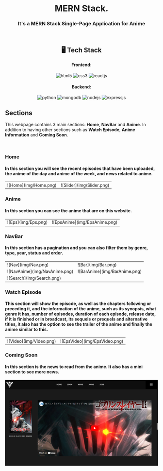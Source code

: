 <h1 align="center">MERN Stack.</h1>

<h3 align="center">It's a MERN Stack Single-Page Application for Anime</h3>

<br />

<h2 align="center">🖥️ Tech Stack</h2>

<h4 align="center">Frontend:</h4>

<p align="center">
  <img src="https://img.shields.io/badge/HTML5-E34F26?style=for-the-badge&logo=html5&logoColor=white" alt="html5" />
  <img src="https://img.shields.io/badge/CSS3-1572B6?style=for-the-badge&logo=css3&logoColor=white" alt="css3" />
  <img src="https://img.shields.io/badge/React-20232A?style=for-the-badge&logo=react&logoColor=61DAFB" alt="reactjs" />
</p>

<h4 align="center">Backend:</h4>

<p align="center">
  <img src="https://img.shields.io/badge/Python-F9DC3E?logo=python&style=for-the-badge" alt="python" />
  <img src="https://img.shields.io/badge/MongoDB-4EA94B?style=for-the-badge&logo=mongodb&logoColor=white" alt="mongodb" />
  <img src="https://img.shields.io/badge/Node.js-339933?style=for-the-badge&logo=nodedotjs&logoColor=white" alt="nodejs" />
  <img src="https://img.shields.io/badge/Express.js-000000?style=for-the-badge&logo=express&logoColor=white" alt="expressjs" />
</p>

## Sections
This webpage contains 3 main sections: **Home**, **NavBar** and **Anime**. In addition to having other sections such as **Watch Episode**, **Anime Information** and **Coming Soon**.

<br />

### Home
#### In this section you will see the recent episodes that have been uploaded, the anime of the day and anime of the week, and news related to anime.
<table>
  <tr>
    <td>![Home](img/Home.png)</td>
    <td>![Slider](img/Slider.png)</td>
  </tr>
</table>

### Anime
#### In this section you can see the anime that are on this website.
<table>
  <tr>
    <td>![Eps](img/Eps.png)</td>
    <td>![EpsAnime](img/EpsAnime.png)</td>
  </tr>
</table>

### NavBar
#### In this section has a pagination and you can also filter them by genre, type, year, status and order.
<table>
  <tr>
    <td>![Nav](img/Nav.png)</td>
    <td>![Bar](img/Bar.png)</td>
  </tr>
  <tr>
    <td>![NavAnime](img/NavAnime.png)</td>
    <td>![BarAnime](img/BarAnime.png)</td>
  </tr>
  <tr>
    <td>![Search](img/Search.png)</td>
  </tr>
</table>

### Watch Episode
#### This section will show the episode, as well as the chapters following or preceding it, and the information of the anime, such as its synopsis, what genre it has, number of episodes, duration of each episode, release date, if it is finished or in broadcast, its sequels or prequels and alternative titles, it also has the option to see the trailer of the anime and finally the anime similar to this.
<table>
  <tr>
    <td>![Video](img/Video.png)</td>
    <td>![EpsVideo](img/EpsVideo.png)</td>
  </tr>
</table>

### Coming Soon
#### In this section is the news to read from the anime. It also has a mini section to see more news.
![Trailer](img/Trailer.png)
